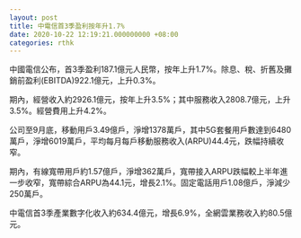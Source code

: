```yaml
---
layout: post
title: 中電信首3季盈利按年升1.7%
date: 2020-10-22 12:19:21.000000000 +08:00
categories: rthk
---
```


中國電信公布，首3季盈利187.1億元人民幣，按年上升1.7%。除息、稅、折舊及攤銷前盈利(EBITDA)922.1億元，上升0.3%。

期內，經營收入約2926.1億元，按年上升3.5%；其中服務收入2808.7億元，上升3.5%。經營費用上升4.2%。 

公司至9月底，移動用戶3.49億戶，淨增1378萬戶，其中5G套餐用戶數達到6480萬戶，淨增6019萬戶，平均每月每戶移動服務收入(ARPU)44.4元，跌幅持續收窄。

期內，有線寬帶用戶約1.57億戶，淨增362萬戶，寬帶接入ARPU跌幅較上半年進一步收窄，寬帶綜合ARPU為44.1元，增長2.1%。固定電話用戶1.08億戶，淨減少250萬戶。

中電信首3季產業數字化收入約634.4億元，增長6.9%，全網雲業務收入約80.5億元。
